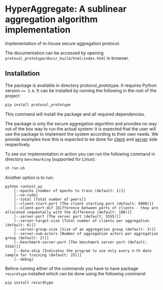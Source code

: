 # HyperAggregate: A sublinear aggregation algorithm implementation

Implementation of in-house secure aggregation protocol.

The documentation can be accessed by opening `protocol_prototype/docs/_build/html/index.html` in browser.

## Installation

The package is available in directory protocol_prototype. It requires Python version `>= 3.6`. It can be installed by running the following in the root of the project:
```bash
pip install protocol_prototype
```
This command will install the package and all required dependencies.

The package is only the secure aggregation algorithm and provides no way out of the box way to run the actual system: it is expected that the user will use the package to implement the system according to their own needs. We provide examples how this is expected to be done for [client](benchmarking/client/run_client.py) and [server](benchmarking/client/run_server.py) side respectively.

To see our implementation in action you can run the following command in directory `benchmarking` (supported for Linux):
```bash
sh run.sh
```

Another option is to run:
```
python runtest.py
	[--epochs [number of epochs to train (default: 1)]]
	[--no-cuda]
	[--total [Total number of peers]]
	[--client-start-port [The client starting port (default: 6000)]]
	[--client-port-dif [Difference between ports of clients - they are allocated sequentally with the difference (default: 100)]]
	[--server-port [The server port (default: 5555)]]
	[--server-target-size [Total number of clients per aggregation (default: 6)]]
	[--server-group-size [Size of an aggregation group (default: 3)]]
	[--server-num-actors [Number of aggregation actors per aggregation group (default: 2)]]
	[--benchmark-server-port [The benchamrk server port (default: 5556)]]
	[--data-skip [Indicates the program to use only every n-th data sample for training (default: 25)]]
	[--debug]
```

Before running either of the commands you have to have package `recordtype` installed which can be done using the following command:
```bash
pip install recordtype
```
